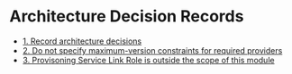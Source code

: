 # Architecture Decision Records

* [1. Record architecture decisions](0001-record-architecture-decisions.md)
* [2. Do not specify maximum-version constraints for required providers](0002-do-not-specify-maximum-version-constraints-for-required-providers.md)
* [3. Provisoning Service Link Role is outside the scope of this module](0003-provisoning-service-link-role-is-outside-the-scope-of-this-module.md)
